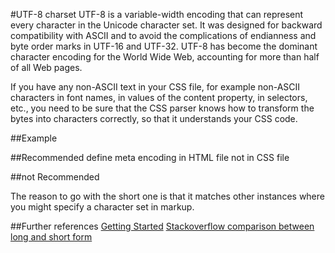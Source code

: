 #UTF-8 charset
UTF-8 is a variable-width encoding that can represent every character in the Unicode character set. It was designed for backward compatibility with ASCII and to avoid the complications of endianness and byte order marks in UTF-16 and UTF-32. UTF-8 has become the dominant character encoding for the World Wide Web, accounting for more than half of all Web pages. 

If you have any non-ASCII text in your CSS file, for example non-ASCII characters in font names, in values of the content property, in selectors, etc., you need to be sure that the CSS parser knows how to transform the bytes into characters correctly, so that it understands your CSS code.

##Example
<meta charset="utf-8">

##Recommended
define meta encoding in HTML file not in CSS file

##not Recommended
<meta http-equiv="Content-Type" content="text/html; charset=utf-8">

The reason to go with the short one is that it matches other instances where you might specify a character set in markup.

##Further references
[Getting Started](http://www.w3.org/International/getting-started/characters)
[Stackoverflow comparison between long and short form](http://stackoverflow.com/questions/4696499/meta-charset-utf-8-vs-meta-http-equiv-content-type)

